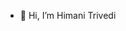 - 👋 Hi, I’m Himani Trivedi
<!---
HimaniTrivedi11/HimaniTrivedi11 is a ✨ special ✨ repository because its `README.md` (this file) appears on your GitHub profile.
You can click the Preview link to take a look at your changes.
--->
